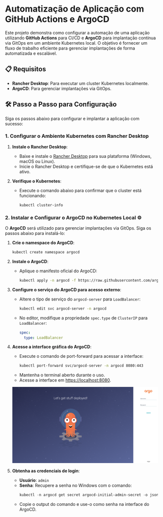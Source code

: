 # Automatização de Aplicação com GitHub Actions e ArgoCD

Este projeto demonstra como configurar a automação de uma aplicação utilizando **GitHub Actions** para CI/CD e **ArgoCD** para implantação contínua via GitOps em um ambiente Kubernetes local. O objetivo é fornecer um fluxo de trabalho eficiente para gerenciar implantações de forma automatizada e escalável.

## 📋 Requisitos

- **Rancher Desktop**: Para executar um cluster Kubernetes localmente.
- **ArgoCD**: Para gerenciar implantações via GitOps.

## 🛠️ Passo a Passo para Configuração

Siga os passos abaixo para configurar e implantar a aplicação com sucesso:

### 1. Configurar o Ambiente Kubernetes com Rancher Desktop

1. **Instale o Rancher Desktop**:
   - Baixe e instale o [Rancher Desktop](https://rancherdesktop.io/) para sua plataforma (Windows, macOS ou Linux).
   - Inicie o Rancher Desktop e certifique-se de que o Kubernetes está ativo.

2. **Verifique o Kubernetes**:
   - Execute o comando abaixo para confirmar que o cluster está funcionando:
     ```bash
     kubectl cluster-info
     ```

### 2. Instalar e Configurar o ArgoCD no Kubernetes Local ⚙️

O **ArgoCD** será utilizado para gerenciar implantações via GitOps. Siga os passos abaixo para instalá-lo:

1. **Crie o namespace do ArgoCD**:
   ```bash
   kubectl create namespace argocd
   ```

2. **Instale o ArgoCD**:
   - Aplique o manifesto oficial do ArgoCD:
     ```bash
     kubectl apply -n argocd -f https://raw.githubusercontent.com/argoproj/argo-cd/stable/manifests/install.yaml
     ```

3. **Configure o serviço do ArgoCD para acesso externo**:
   - Altere o tipo de serviço do `argocd-server` para `LoadBalancer`:
     ```bash
     kubectl edit svc argocd-server -n argocd
     ```
   - No editor, modifique a propriedade `spec.type` de `ClusterIP` para `LoadBalancer`:
     ```yaml
     spec:
       type: LoadBalancer
     ```

4. **Acesse a interface gráfica do ArgoCD**:
   - Execute o comando de port-forward para acessar a interface:
     ```bash
     kubectl port-forward svc/argocd-server -n argocd 8080:443
     ```
   - Mantenha o terminal aberto durante o uso.
   - Acesse a interface em [https://localhost:8080](https://localhost:8080).

   ![Tela de login do ArgoCD](/assets/images/img1.png)

5. **Obtenha as credenciais de login**:
   - **Usuário**: `admin`
   - **Senha**: Recupere a senha no Windows com o comando:
     ```powershell
     kubectl -n argocd get secret argocd-initial-admin-secret -o jsonpath="{.data.password}" | ForEach-Object { [System.Text.Encoding]::UTF8.GetString([System.Convert]::FromBase64String($_)) }
     ```
   - Copie o output do comando e use-o como senha na interface do ArgoCD.
